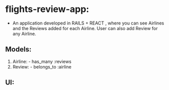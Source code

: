 # flights-review-app:
- An application developed in RAILS + REACT , where you can see Airlines and the Reviews added for each Airline.
 User can also add Review for any Airline.
 
## Models:
1. Airline: - has_many :reviews
2. Review:  - belongs_to :airline


## UI:

  
